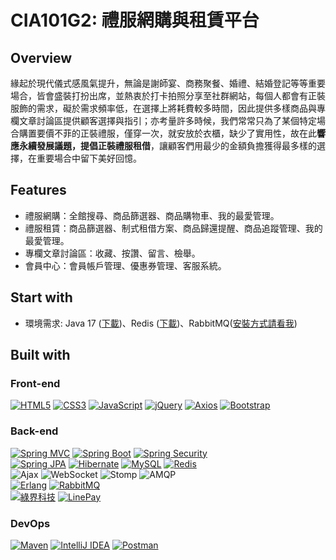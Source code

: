 # CIA101G2: 禮服網購與租賃平台

## Overview
緣起於現代儀式感風氣提升，無論是謝師宴、商務聚餐、婚禮、結婚登記等等重要場合，皆會盛裝打扮出席，並熱衷於打卡拍照分享至社群網站，每個人都會有正裝服飾的需求，礙於需求頻率低，在選擇上將耗費較多時間，因此提供多樣商品與專欄文章討論區提供顧客選擇與指引；亦考量許多時候，我們常常只為了某個特定場合購置要價不菲的正裝禮服，僅穿一次，就安放於衣櫃，缺少了實用性，故在此**響應永續發展議題，提倡正裝禮服租借**，讓顧客們用最少的金額負擔獲得最多樣的選擇，在重要場合中留下美好回憶。

## Features
*  禮服網購：全館搜尋、商品篩選器、商品購物車、我的最愛管理。
*  禮服租賃：商品篩選器、制式租借方案、商品歸還提醒、商品追蹤管理、我的最愛管理。
*  專欄文章討論區：收藏、按讚、留言、檢舉。
*  會員中心：會員帳戶管理、優惠券管理、客服系統。  

## Start with
* 環境需求: Java 17 ([下載](https://www.oracle.com/java/technologies/javase/jdk17-archive-downloads.html))、Redis ([下載](https://redis.io/downloads/))、RabbitMQ([安裝方式請看我](https://github.com/Roger3985/CIA101G2/blob/master/RABBITMQ_SETTING.md))

## Built with
### Front-end
[![HTML5](https://img.shields.io/badge/HTML5-E34F26?style=for-the-badge&logo=html5&logoColor=white)](https://www.w3schools.com/html/default.asp)
[![CSS3](https://img.shields.io/badge/CSS3-1572B6?style=for-the-badge&logo=css3&logoColor=white)](https://www.w3schools.com/css/default.asp)
[![JavaScript](https://img.shields.io/badge/JavaScript-323330?style=for-the-badge&logo=javascript&logoColor=F7DF1E)](https://www.w3schools.com/js/default.asp)
[![jQuery](https://img.shields.io/badge/jquery-%230769AD.svg?style=for-the-badge&logo=jquery&logoColor=white)](https://jquery.com/)
[![Axios](https://img.shields.io/badge/axios-%235A29E4.svg?style=for-the-badge&logo=axios&logoColor=white)](https://axios-http.com/docs/intro)
[![Bootstrap](https://img.shields.io/badge/bootstrap-%23563D7C.svg?style=for-the-badge&logo=bootstrap&logoColor=white)](https://getbootstrap.com/)
### Back-end
[![Spring MVC](https://img.shields.io/badge/Spring%20MVC-6DB33F?style=for-the-badge&logo=spring&logoColor=white)](https://spring.io/projects/spring-framework)
[![Spring Boot](https://img.shields.io/badge/Spring%20Boot-6DB33F?style=for-the-badge&logo=spring-boot&logoColor=white)](https://spring.io/projects/spring-boot)
[![Spring Security](https://img.shields.io/badge/Spring%20Security-6DB33F?style=for-the-badge&logo=spring-security&logoColor=white)](https://spring.io/projects/spring-security)
<br/>
[![Spring JPA](https://img.shields.io/badge/Spring%20JPA-6DB33F?style=for-the-badge&logo=spring&logoColor=white)](https://spring.io/projects/spring-data-jpa)
[![Hibernate](https://img.shields.io/badge/Hibernate-59666C?style=for-the-badge&logo=hibernate&logoColor=white)](https://hibernate.org/)
[![MySQL](https://img.shields.io/badge/MySQL-4479A1?style=for-the-badge&logo=mysql&logoColor=white)](https://www.mysql.com/)
[![Redis](https://img.shields.io/badge/Redis-DC382D?style=for-the-badge&logo=redis&logoColor=white)](https://redis.io/)
<br/>
![Ajax](https://img.shields.io/badge/ajax-%230769AD.svg?style=for-the-badge)
![WebSocket](https://img.shields.io/badge/WebSocket-000000?style=for-the-badge&logo=websocket&logoColor=white)
![Stomp](https://img.shields.io/badge/stomp-%2300D8FF.svg?style=for-the-badge)
![AMQP](https://img.shields.io/badge/AMQP-0000FF?style=for-the-badge)
<br/>
[![Erlang](https://img.shields.io/badge/Erlang-A90533?style=for-the-badge&logo=erlang&logoColor=white)](https://www.erlang.org/)
[![RabbitMQ](https://img.shields.io/badge/RabbitMQ-FF6600?style=for-the-badge&logo=rabbitmq&logoColor=white)](https://www.rabbitmq.com/)
<br/>
[![綠界科技](https://img.shields.io/badge/綠界科技-0F9D58?style=for-the-badge&logo=&logoColor=white)](https://www.ecpay.com.tw/)
[![LinePay](https://img.shields.io/badge/LinePay-00C300?style=for-the-badge&logo=line&logoColor=white)](https://pay.line.me/)
### DevOps
[![Maven](https://img.shields.io/badge/Maven-C71A36?style=for-the-badge&logo=apache-maven&logoColor=white)](https://maven.apache.org/)
[![IntelliJ IDEA](https://img.shields.io/badge/IntelliJ%20IDEA-000000?style=for-the-badge&logo=intellij-idea&logoColor=white)](https://www.jetbrains.com/idea/)
[![Postman](https://img.shields.io/badge/Postman-FF6C37?style=for-the-badge&logo=postman&logoColor=white)](https://www.postman.com/)


